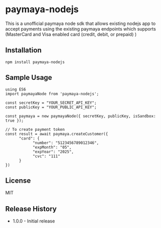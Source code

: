 # paymaya-nodejs

This is a unofficial paymaya node sdk that allows existing nodejs app to accept payments using the existing paymaya endpoints which supports (MasterCard and Visa enabled card (credit, debit, or prepaid)
)
## Installation

	npm install paymaya-nodejs

## Sample Usage
    using ES6
	import paymayaNode from 'paymaya-nodejs';

    const secretKey = "YOUR_SECRET_API_KEY";
    const publicKey = "YOUR_PUBLIC_API_KEY";

	const paymaya = new paymayaNode({ secretKey, publicKey, isSandbox: true });

	// To create payment token
    const result = await paymaya.createCustomer({
          "card": {
                "number": "5123456789012346",
                "expMonth": "05",
                "expYear": "2025",
                "cvc": "111"
          }
    })

## License

MIT

## Release History

* 1.0.0 - Initial release
